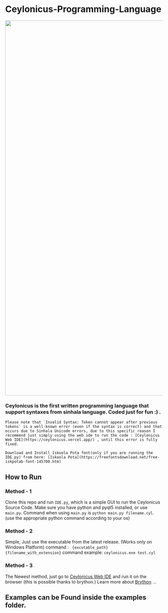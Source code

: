 # Ceylonicus-Programming-Language
<p align="center">
    <img width="1200px" src="https://github.com/RezSat/Ceylonicus/blob/gh-pages/css/logo-1200x268.png?raw=true"><br/>
  </a>
</p>

### Ceylonicus is the first written programming language that support syntaxes from sinhala language. Coded just for fun :) . 

```
Please note that `Invalid Syntax: Token cannot appear after previous tokens` is a well-known error (even if the syntax is correct) and that occurs due to Sinhala Unicode errors, due to this specific reason I recommend just simply using the web ide to run the code : [Ceylonicus Web IDE](https://ceylonicus.vercel.app/) , until this error is fully fixed. 

Download and Install Iskoola Pota font(only if you are running the IDE.py) from here: [Iskoola Pota](https://freefontsdownload.net/free-iskpotab-font-145700.htm)

```

## How to Run

### Method - 1
Clone this repo and run `IDE.py`, which is a simple GUI to run the Ceylonicus Source Code. Make sure you have python and pyqt5 installed,
or use `main.py`. Command when using `main.py` is `python main.py filename.cyl`. (use the appropriate python command according to your os)

### Method - 2
Simple, Just use the executable from the latest release. (Works only on Windows Platform)
command : ``` {excutable_path} {filename_with_extension}```
command example: ``` ceylonicus.exe test.cyl ```

### Method - 3
The Newest method, just go to [Ceylonicus Web IDE](https://ceylonicus.vercel.app/) and run it on the browser (this is possible thanks to brython.)
Learn more about [Brython](https://brython.info/) ...

## Examples can be Found inside the examples folder.
